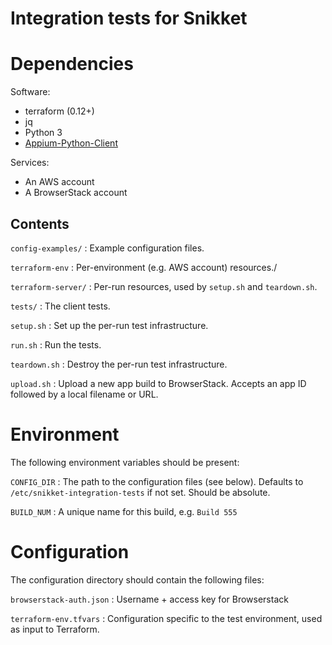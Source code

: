# Integration tests for Snikket

# Dependencies

Software:

- terraform (0.12+)
- jq
- Python 3
- [Appium-Python-Client](https://github.com/appium/python-client#appium-python-client)

Services:

- An AWS account
- A BrowserStack account

## Contents

`config-examples/`
: Example configuration files.

`terraform-env`
: Per-environment (e.g. AWS account) resources./

`terraform-server/`
: Per-run resources, used by `setup.sh` and `teardown.sh`.

`tests/`
: The client tests.

`setup.sh`
: Set up the per-run test infrastructure.

`run.sh`
: Run the tests.

`teardown.sh`
: Destroy the per-run test infrastructure.

`upload.sh`
: Upload a new app build to BrowserStack. Accepts an app ID followed by a
  local filename or URL.

# Environment

The following environment variables should be present:

`CONFIG_DIR`
:   The path to the configuration files (see below). Defaults to `/etc/snikket-integration-tests`
    if not set. Should be absolute.

`BUILD_NUM`
:   A unique name for this build, e.g. `Build 555`

# Configuration

The configuration directory should contain the following files:

`browserstack-auth.json`
: Username + access key for Browserstack

`terraform-env.tfvars`
: Configuration specific to the test environment, used as input to Terraform. 
